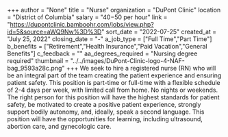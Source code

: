 +++
author = "None"
title = "Nurse"
organization = "DuPont Clinic"
location = "District of Columbia"
salary = "$40-$50 per hour"
link = "https://dupontclinic.bamboohr.com/jobs/view.php?id=5&source=aWQ9Nw%3D%3D"
sort_date = "2022-07-25"
created_at = "July 25, 2022"
closing_date = "-"
a_job_type = ["Full Time","Part Time"]
b_benefits = ["Retirement","Health Insurance","Paid Vacation","General Benefits"]
c_feedback = ""
aa_degrees_required = "Nursing degree required"
thumbnail = "../../images/DuPont-Clinic-logo-4-NAF-bag_9593a28c.png"
+++
We seek to hire a registered nurse (RN) who will be an integral part of the team creating the patient experience and ensuring patient safety. This position is part-time or full-time with a flexible schedule of 2-4 days per week, with limited call from home. No nights or weekends. The right person for this position will have the highest standards for patient safety, be motivated to create a positive patient experience, strongly support bodily autonomy, and, ideally, speak a second language. This position will have the opportunities for learning, including ultrasound, abortion care, and gynecologic care. 
